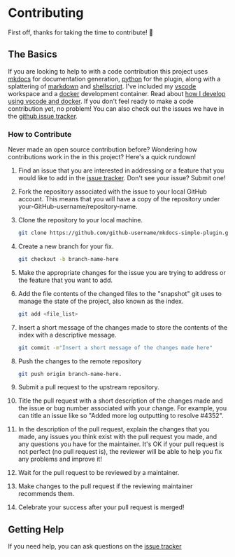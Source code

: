 # Contributing

First off, thanks for taking the time to contribute! :rocket:

## The Basics

If you are looking to help to with a code contribution this project uses [mkdocs](https://www.mkdocs.org/) for documentation generation, [python](https://www.python.org/) for the plugin, along with a splattering of [markdown](https://www.markdownguide.org/) and [shellscript](https://en.wikipedia.org/wiki/Shell_script).  I've included my [vscode](https://code.visualstudio.com/) workspace and a [docker](https://docs.docker.com/) development container.  Read about [how I develop using vscode and docker](http://www.lyonthackston.com/articles/docker_development.html). If you don't feel ready to make a code contribution yet, no problem! You can also check out the issues we have in the [github issue tracker](https://github.com/athackst/mkdocs-simple-plugin/issues).

<!-- TODO
If you are interested in making a code contribution and would like to learn more about the technologies that this project uses, check out the list below.

* _[bulleted list of resources (tutorials, videos, books) that new contributors
can use to learn what they need to know to contribute to your project]_
-->

### How to Contribute

Never made an open source contribution before? Wondering how contributions work in the in this project? Here's a quick rundown!

1. Find an issue that you are interested in addressing or a feature that you would like to add in the [issue tracker](https://github.com/athackst/mkdocs-simple-plugin/issues).  Don't see your issue?  Submit one!

2. Fork the repository associated with the issue to your local GitHub account. This means that you will have a copy of the repository under your-GitHub-username/repository-name.

3. Clone the repository to your local machine.

    ```bash
    git clone https://github.com/github-username/mkdocs-simple-plugin.git
    ```

4. Create a new branch for your fix.

    ```bash
    git checkout -b branch-name-here
    ```

5. Make the appropriate changes for the issue you are trying to address or the feature that you want to add.

6. Add the file contents of the changed files to the "snapshot" git uses to manage the state of the project, also known as the index.

    ```bash
    git add <file_list>
    ```

7. Insert a short message of the changes made to store the contents of the index with a descriptive message.

    ```bash
    git commit -m"Insert a short message of the changes made here"
    ```

8. Push the changes to the remote repository

    ```bash
    git push origin branch-name-here.
    ```

9. Submit a pull request to the upstream repository.

10. Title the pull request with a short description of the changes made and the issue or bug number associated with your change. For example, you can title an issue like so "Added more log outputting to resolve #4352".

11. In the description of the pull request, explain the changes that you made, any issues you think exist with the pull request you made, and any questions you have for the maintainer. It's OK if your pull request is not perfect (no pull request is), the reviewer will be able to help you fix any problems and improve it!

12. Wait for the pull request to be reviewed by a maintainer.

13. Make changes to the pull request if the reviewing maintainer recommends them.

14. Celebrate your success after your pull request is merged!

## Getting Help

If you need help, you can ask questions on the [issue tracker](https://github.com/athackst/mkdocs-simple-plugin/issues)

<!-- TODO
## Code of Conduct

Our [Code of Conduct](CODE_OF_CONDUCT.md) means that you are responsible for treating everyone on the project with respect and courtesy regardless of their identity. If you are the victim of any inappropriate behavior or comments as described in our [Code of Conduct](CODE_OF_CONDUCT.md), we are here for you and will do the best to ensure that the abuser is reprimanded appropriately, per our code. 
-->